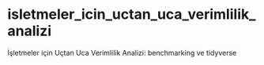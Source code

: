 # isletmeler_icin_uctan_uca_verimlilik_analizi
İşletmeler için Uçtan Uca Verimlilik Analizi: benchmarking ve tidyverse
